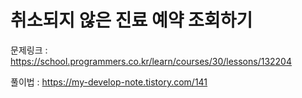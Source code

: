 # 취소되지 않은 진료 예약 조회하기

문제링크 : https://school.programmers.co.kr/learn/courses/30/lessons/132204

풀이법 : https://my-develop-note.tistory.com/141